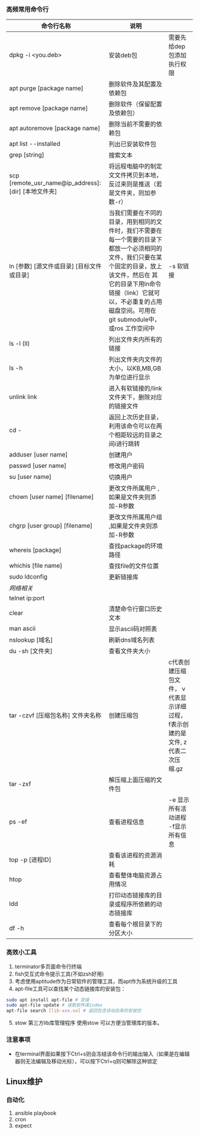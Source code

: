 ### 高频常用命令行

|命令行名称|说明||
|---|---|---|
|dpkg -i <you.deb>|安装deb包| 需要先给dep包添加执行权限|  
|apt purge [package name]|删除软件及其配置及依赖包|   |
| apt remove [package name] | 删除软件（保留配置及依赖包）| 
| apt autoremove [package name] | 删除当前不需要的依赖包|  
| apt list --installed| 列出已安装软件包|  
| grep [string] | 搜索文本| 
| scp [remote_usr_name@ip_address]:[dir] [本地文件夹] | 将远程电脑中的制定文文件拷贝到本地，反过来则是推送（若是文件夹，则加参数-r）| 
|ln [参数] [源文件或目录] [目标文件或目录] |当我们需要在不同的目录，用到相同的文件时，我们不需要在每一个需要的目录下都放一个必须相同的文件，我们只要在某个固定的目录，放上该文件，然后在 其它的目录下用ln命令链接（link）它就可以，不必重复的占用磁盘空间。可用在git submodule中，或ros 工作空间中|-s 软链接| 
|ls -l (ll)|列出文件夹内所有的链接| 
|ls -h |列出文件夹内文件的大小，以KB,MB,GB为单位进行显示| 
|unlink link| 进入有软链接的/link文件夹下，删除对应的链接文件|          
|cd - | 返回上次历史目录，利用该命令可以在两个相距较远的目录之间i进行跳转|
|adduser [user name] | 创建用户 |
| passwd [user name] | 修改用户密码|
|su [user name] | 切换用户 |
| chown [user name] [filename] | 更改文件所属用户 ,如果是文件夹则添加-R参数|
| chgrp [user group] [filename] | 更改文件所属用户组 ,如果是文件夹则添加-R参数|
| whereis [package] | 查找package的环境路径| 
| whichis [file name] | 查找file的文件位置| 
| sudo ldconfig | 更新链接库|
| *网络相关*|||
|telnet ip:port|            |
|clear | 清楚命令行窗口历史文本|
|man ascii | 显示ascii码对照表 | |
|nslookup  [域名]| 刷新dns域名列表 | |
|du -sh  [文件夹]| 查看文件夹大小 | |
|tar -czvf [压缩包名称] 文件夹名称| 创建压缩包 |c代表创建压缩包文件， v代表显示详细过程， f表示创建的是文件, z代表二次压缩.gz |
|tar -zxf|解压缩上面压缩的文件包|
|ps -ef| 查看进程信息 |-e 显示所有活动进程 -f显示所有信息 |
|top -p [进程ID]| 查看该进程的资源消耗 | |
|htop| 查看整体电脑资源占用情况 | |
|ldd| 打印动态链接库的目录或程序所依赖的动态链接库 | |
|df -h| 查看每个根目录下的分区大小 | |




### 高效小工具
1. terminator多页面命令行终端
2. fish交互式命令提示工具(不如zsh好用)
3. 考虑使用aptitude作为日常软件的管理工具，而apt作为系统升级的工具
4. apt-file工具可以查找某个动态链接库的安装包：
```bash
sudo apt install apt-file # 安装
sudo apt-file update # 读取软件库index
apt-file search [lib-xxx.so] # 返回包含该动态库的安装包
```
5. stow 第三方lib库管理程序
使用stow 可以方便当管理库的版本。

### 注意事项
- 在terminal界面如果按下Ctrl+s则会冻结该命令行的输出输入（如果是在编辑器则无法编辑及移动光标），可以按下Ctrl+q则可解除这种锁定

## Linux维护
### 自动化
1. ansible playbook
2. cron
3. expect